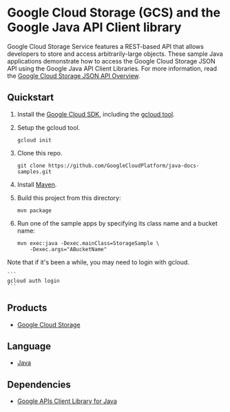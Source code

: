 # Google Cloud Storage (GCS) and the Google Java API Client library

Google Cloud Storage Service features a REST-based API that allows developers to store and access arbitrarily-large objects. These sample Java applications demonstrate how to access the Google Cloud Storage JSON API using the Google Java API Client Libraries. For more information, read the [Google Cloud Storage JSON API Overview][1].

## Quickstart

1. Install the [Google Cloud SDK](https://cloud.google.com/sdk/), including the [gcloud tool](https://cloud.google.com/sdk/gcloud/).

1. Setup the gcloud tool.
    ```
    gcloud init
    ```

1. Clone this repo.

    ```
    git clone https://github.com/GoogleCloudPlatform/java-docs-samples.git
    ```

1. Install [Maven](http://maven.apache.org/).

1. Build this project from this directory:

    ```
    mvn package
    ```

1. Run one of the sample apps by specifying its class name and a bucket name:

    ```
    mvn exec:java -Dexec.mainClass=StorageSample \
		-Dexec.args="ABucketName"
    ```

Note that if it's been a while, you may need to login with gcloud.

    ```
    gcloud auth login
    ```

## Products
- [Google Cloud Storage][2]

## Language
- [Java][3]

## Dependencies
- [Google APIs Client Library for Java][4]

[1]: https://cloud.google.com/storage/docs/json_api
[2]: https://cloud.google.com/storage
[3]: https://java.com
[4]: http://code.google.com/p/google-api-java-client/

